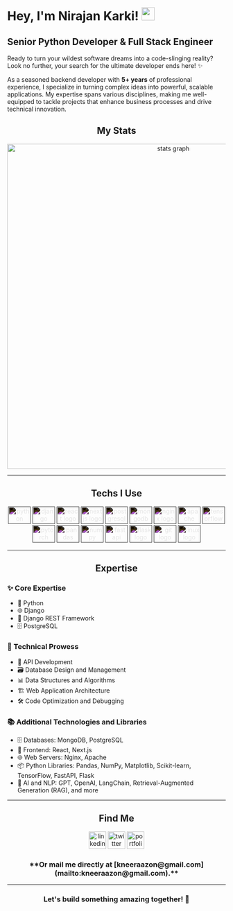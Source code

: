 # Hey, I'm Nirajan Karki! <img src="https://raw.githubusercontent.com/MartinHeinz/MartinHeinz/master/wave.gif" width="30px">

## Senior Python Developer & Full Stack Engineer  

Ready to turn your wildest software dreams into a code-slinging reality? Look no further, your search for the ultimate developer ends here! ✨  

As a seasoned backend developer with **5+ years** of professional experience, I specialize in turning complex ideas into powerful, scalable applications. My expertise spans various disciplines, making me well-equipped to tackle projects that enhance business processes and drive technical innovation.  

<h2 align="center">My Stats</h2>

<div align="center">
  <img src="http://github-profile-summary-cards.vercel.app/api/cards/profile-details?username=kneeraazon404&theme=bear" width=750  alt="stats graph"/>
</div>

---

<h2 align="center">Techs I Use</h2>

<div align="center">
  <img src="https://cdn.jsdelivr.net/gh/devicons/devicon/icons/python/python-original-wordmark.svg" height="40" width="52" alt="python logo" style="filter: invert(1);" />
  <img src="https://cdn.jsdelivr.net/gh/devicons/devicon/icons/django/django-plain-wordmark.svg" height="40" width="52" alt="django logo" style="filter: invert(1);" />
  <img src="https://cdn.jsdelivr.net/gh/devicons/devicon/icons/react/react-original-wordmark.svg" height="40" width="52" alt="react logo" style="filter: invert(1);" />
  <img src="https://cdn.jsdelivr.net/gh/devicons/devicon/icons/nextjs/nextjs-original-wordmark.svg" height="40" width="52" alt="nextjs logo" style="filter: invert(1);" />
  <img src="https://cdn.jsdelivr.net/gh/devicons/devicon/icons/postgresql/postgresql-original-wordmark.svg" height="40" width="52" alt="postgresql logo" style="filter: invert(1);" />
  <img src="https://cdn.jsdelivr.net/gh/devicons/devicon/icons/mongodb/mongodb-original-wordmark.svg" height="40" width="52" alt="mongodb logo" style="filter: invert(1);" />
  <img src="https://cdn.jsdelivr.net/gh/devicons/devicon/icons/nginx/nginx-original.svg" height="40" width="52" alt="nginx logo" style="filter: invert(1);" />
  <img src="https://cdn.jsdelivr.net/gh/devicons/devicon/icons/apache/apache-original-wordmark.svg" height="40" width="52" alt="apache logo" style="filter: invert(1);" />
  <img src="https://cdn.jsdelivr.net/gh/devicons/devicon/icons/tensorflow/tensorflow-original-wordmark.svg" height="40" width="52" alt="tensorflow logo" style="filter: invert(1);" />
  <img src="https://cdn.jsdelivr.net/gh/devicons/devicon/icons/pytorch/pytorch-original-wordmark.svg" height="40" width="52" alt="pytorch logo" style="filter: invert(1);" />
  <img src="https://cdn.jsdelivr.net/gh/devicons/devicon/icons/pandas/pandas-original-wordmark.svg" height="40" width="52" alt="pandas logo" style="filter: invert(1);" />
  <img src="https://cdn.jsdelivr.net/gh/devicons/devicon/icons/numpy/numpy-original-wordmark.svg" height="40" width="52" alt="numpy logo" style="filter: invert(1);" />
  <img src="https://cdn.jsdelivr.net/gh/devicons/devicon/icons/fastapi/fastapi-original-wordmark.svg" height="40" width="52" alt="fastapi logo" style="filter: invert(1);" />
  <img src="https://cdn.jsdelivr.net/gh/devicons/devicon/icons/flask/flask-original-wordmark.svg" height="40" width="52" alt="flask logo" style="filter: invert(1);" />
  <img src="https://cdn.jsdelivr.net/gh/devicons/devicon/icons/git/git-plain-wordmark.svg" height="40" width="52" alt="git logo" style="filter: invert(1);" />
  <img src="https://cdn.jsdelivr.net/gh/devicons/devicon/icons/linux/linux-original.svg" height="40" width="52" alt="linux logo" style="filter: invert(1);" />
</div>

---

<h2 align="center">Expertise</h2>

### ✨ Core Expertise  
- 🐍 Python  
- 🌐 Django  
- 🚀 Django REST Framework  
- 🗄️ PostgreSQL  

### 🔧 Technical Prowess  
- 🔗 API Development  
- 🗃️ Database Design and Management  
- 📊 Data Structures and Algorithms  
- 🏗️ Web Application Architecture  
- 🛠️ Code Optimization and Debugging  

### 📚 Additional Technologies and Libraries  
- 🗄️ Databases: MongoDB, PostgreSQL  
- 🎨 Frontend: React, Next.js  
- 🌐 Web Servers: Nginx, Apache  
- 📦 Python Libraries: Pandas, NumPy, Matplotlib, Scikit-learn, TensorFlow, FastAPI, Flask  
- 🤖 AI and NLP: GPT, OpenAI, LangChain, Retrieval-Augmented Generation (RAG), and more  

---

<h2 align="center">Find Me</h2>

<div align="center">
  <a href="https://www.linkedin.com/in/kneeraazon" target="_blank" rel="noopener noreferrer"> <img src="https://img.shields.io/static/v1?message=LinkedIn&logo=linkedin&label=&color=0A66C2&logoColor=white&labelColor=&style=for-the-badge" height="40" alt="linkedin logo"  /></a>
  <a href="https://www.x.com/kneeraazon" target="_blank" rel="noopener noreferrer"> <img src="https://img.shields.io/static/v1?message=Twitter&logo=twitter&label=&color=1DA1F2&logoColor=white&labelColor=&style=for-the-badge" height="40" alt="twitter logo"  /></a>
  <a href="http://kneeraazon.com" target="_blank" rel="noopener noreferrer"> <img src="https://img.shields.io/static/v1?message=Portfolio&logo=portfolio&label=&color=000000&logoColor=white&labelColor=&style=for-the-badge" height="40" alt="portfolio logo"  /></a>
</div>

<h3 align="center">**Or mail me directly at [kneeraazon@gmail.com](mailto:kneeraazon@gmail.com).**</h3>

---

<h3 align="center">Let's build something amazing together! 🚀</h3>
